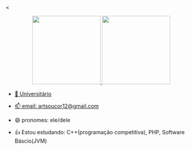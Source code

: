 ### 

<<div align="center">
  <a href="https://github.com/mcr9n">
  <img height="180em" src="https://github-readme-stats.vercel.app/api?username=mcr9n&show_icons=true&theme=dracula&include_all_commits=true&count_private=true"/>
  <img height="180em" src="https://github-readme-stats.vercel.app/api/top-langs/?username=mcr9n&layout=compact&langs_count=7&theme=dracula"/>
</div>

- 🌱 Universitário 

- 📫 email: artsoucor12@gmail.com
- 😄 pronomes: ele/dele
- 👍 Estou estudando: C++(programação competitiva), PHP, Software Báscio(JVM)
